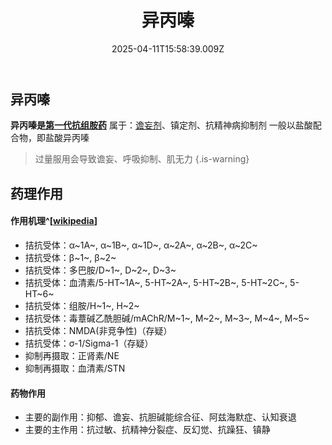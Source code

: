 ﻿---
title: 异丙嗪
description: 
published: true
date: 2025-04-11T15:58:39.009Z
tags: 
editor: markdown
dateCreated: 2025-04-11T15:58:34.573Z
---

## 异丙嗪
**异丙嗪是[第一代抗组胺药](/drug/第一代抗组胺药)**
属于：[谵妄剂](/Drugs/谵妄剂)、镇定剂、抗精神病抑制剂 一般以盐酸配合物，即盐酸异丙嗪
> 过量服用会导致谵妄、呼吸抑制、肌无力
{.is-warning}

## 药理作用
#### 作用机理^[[wikipedia](https://en.wikipedia.org/wiki/Promethazine#Pharmacology)]
- 拮抗受体：α~1A~, α~1B~, α~1D~, α~2A~, α~2B~, α~2C~
- 拮抗受体：β~1~, β~2~
- 拮抗受体：多巴胺/D~1~, D~2~, D~3~
- 拮抗受体：血清素/5-HT~1A~, 5-HT~2A~, 5-HT~2B~, 5-HT~2C~, 5-HT~6~
- 拮抗受体：组胺/H~1~, H~2~
- 拮抗受体：毒蔁碱乙酰胆碱/mAChR/M~1~, M~2~, M~3~, M~4~, M~5~
- 拮抗受体：NMDA(非竞争性)（存疑）
- 拮抗受体：σ-1/Sigma-1（存疑）
- 抑制再摄取：正肾素/NE
- 抑制再摄取：血清素/STN

#### 药物作用
- 主要的副作用：抑郁、谵妄、抗胆碱能综合征、阿兹海默症、认知衰退
- 主要的主作用：抗过敏、抗精神分裂症、反幻觉、抗躁狂、镇静
